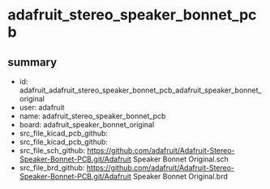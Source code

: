 # adafruit_stereo_speaker_bonnet_pcb
 
## summary 
* id: adafruit_adafruit_stereo_speaker_bonnet_pcb_adafruit_speaker_bonnet_original
* user: adafruit
* name: adafruit_stereo_speaker_bonnet_pcb
* board: adafruit_speaker_bonnet_original
* src_file_kicad_pcb_github: 
* src_file_kicad_pcb_github: 
* src_file_sch_github: https://github.com/adafruit/Adafruit-Stereo-Speaker-Bonnet-PCB.git/Adafruit Speaker Bonnet Original.sch
* src_file_brd_github: https://github.com/adafruit/Adafruit-Stereo-Speaker-Bonnet-PCB.git/Adafruit Speaker Bonnet Original.brd



